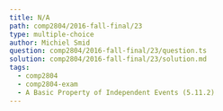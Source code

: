 ```yaml
---
title: N/A
path: comp2804/2016-fall-final/23
type: multiple-choice
author: Michiel Smid
question: comp2804/2016-fall-final/23/question.ts
solution: comp2804/2016-fall-final/23/solution.md
tags:
  - comp2804
  - comp2804-exam
  - A Basic Property of Independent Events (5.11.2)
---
```

